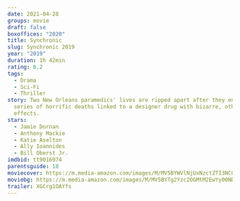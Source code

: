 ```yaml
---
date: 2021-04-28
groups: movie
draft: false
boxoffices: "2020"
title: Synchronic
slug: Synchronic 2019
year: "2019"
duration: 1h 42min
rating: 6.2
tags:
  - Drama
  - Sci-Fi
  - Thriller
story: Two New Orleans paramedics' lives are ripped apart after they encounter a
  series of horrific deaths linked to a designer drug with bizarre, otherworldly
  effects.
stars:
  - Jamie Dornan
  - Anthony Mackie
  - Katie Aselton
  - Ally Ioannides
  - Bill Oberst Jr.
imdbid: tt9016974
parentsguide: 18
moviecover: https://m.media-amazon.com/images/M/MV5BYWVlNjUxNzctZTI3NC00MDMzLWFlMjAtYmI2NWE5ZWJhYjZmXkEyXkFqcGdeQXVyMTEyMjM2NDc2._V1_FMjpg_UX1028_.jpg
moviebg: https://m.media-amazon.com/images/M/MV5BYTg2Yzc2OGMtM2EwYy00NDE3LWIxMjItZmU2Mjk0ZGFlNDQ2XkEyXkFqcGdeQXVyMjM5NDM1MTE@._V1_FMjpg_UX800_.jpg
trailer: XGCrg1OAYfs
---
```

